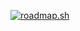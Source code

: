 <a href="https://roadmap.sh"><img src="https://roadmap.sh/card/tall/66924f97bec3a8b148c475b7?variant=dark" alt="roadmap.sh"/></a>
